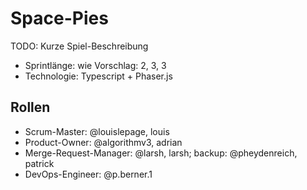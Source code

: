 # Space-Pies

TODO: Kurze Spiel-Beschreibung


* Sprintlänge: wie Vorschlag: 2, 3, 3
* Technologie: Typescript + Phaser.js

## Rollen

* Scrum-Master: @louislepage, louis
* Product-Owner: @algorithmv3, adrian
* Merge-Request-Manager: @larsh, larsh; backup: @pheydenreich, patrick
* DevOps-Engineer: @p.berner.1